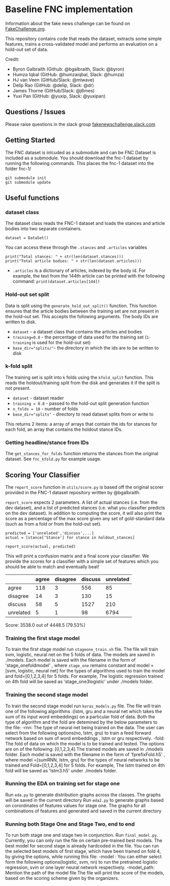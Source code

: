 # Baseline FNC implementation

Information about the fake news challenge can be found on [FakeChallenge.org](http://fakenewschallenge.org).

This repository contains code that reads the dataset, extracts some simple features, trains a cross-validated model and
performs an evaluation on a hold-out set of data.

Credit:
* Byron Galbraith (Github: @bgalbraith, Slack: @byron)
* Humza Iqbal (GitHub: @humzaiqbal, Slack: @humza)
* HJ van Veen (GitHub/Slack: @mlwave)
* Delip Rao (GitHub: @delip, Slack: @dr)
* James Thorne (GitHub/Slack: @j6mes)
* Yuxi Pan (GitHub: @yuxip, Slack: @yuxipan)

## Questions / Issues
Please raise questions in the slack group [fakenewschallenge.slack.com](https://fakenewschallenge.slack.com)

## Getting Started
The FNC dataset is inlcuded as a submodule and can be FNC Dataset is included as a submodule. You should download the fnc-1 dataset by running the following commands. This places the fnc-1 dataset into the folder fnc-1/

    git submodule init
    git submodule update

## Useful functions
### dataset class
The dataset class reads the FNC-1 dataset and loads the stances and article bodies into two separate containers.

    dataset = DataSet()

You can access these through the ``.stances`` and ``.articles`` variables

    print("Total stances: " + str(len(dataset.stances)))
    print("Total article bodies: " + str(len(dataset.articles)))

* ``.articles`` is a dictionary of articles, indexed by the body id. For example, the text from the 144th article can be printed with the following command:
   ``print(dataset.articles[144])``

### Hold-out set split
Data is split using the ``generate_hold_out_split()`` function. This function ensures that the article bodies between the training set are not present in the hold-out set. This accepts the following arguments. The body IDs are written to disk.

* ``dataset`` - a dataset class that contains the articles and bodies
* ``training=0.8`` - the percentage of data used for the training set (``1-training`` is used for the hold-out set)
* ``base_dir="splits/"``- the directory in which the ids are to be written to disk


### k-fold split
The training set is split into ``k`` folds using the ``kfold_split`` function. This reads the holdout/training split from the disk and generates it if the split is not present.

* ``dataset`` - dataset reader
* ``training = 0.8`` - passed to the hold-out split generation function
* ``n_folds = 10`` - number of folds
* ``base_dir="splits"`` - directory to read dataset splits from or write to

This returns 2 items: a array of arrays that contain the ids for stances for each fold, an array that contains the holdout stance IDs.

### Getting headline/stance from IDs
The ``get_stances_for_folds`` function returns the stances from the original dataset. See ``fnc_kfold.py`` for example usage.



## Scoring Your Classifier

The ``report_score`` function in ``utils/score.py`` is based off the original scorer provided in the FNC-1 dataset repository written by @bgalbraith.

``report_score`` expects 2 parameters. A list of actual stances (i.e. from the dev dataset), and a list of predicted stances (i.e. what you classifier predicts on the dev dataset). In addition to computing the score, it will also print the score as a percentage of the max score given any set of gold-standard data (such as from a  fold or from the hold-out set).

    predicted = ['unrelated','discuss',...]
    actual = [stance['Stance'] for stance in holdout_stances]

    report_score(actual, predicted)

This will print a confusion matrix and a final score your classifier. We provide the scores for a classifier with a simple set of features which you should be able to match and eventually beat!

|               | agree         | disagree      | discuss       | unrelated     |
|-----------    |-------        |----------     |---------      |-----------    |
|   agree       |    118        |     3         |    556        |    85         |
| disagree      |    14         |     3         |    130        |    15         |
|  discuss      |    58         |     5         |   1527        |    210        |
| unrelated     |     5         |     1         |    98         |   6794        |
Score: 3538.0 out of 4448.5	(79.53%)

### Training the first stage model
To train the first stage model run ``stageone_train.sh`` file. The file will train svm, logistic, neural net on the 5 folds of data. The models are saved in ./models. Each model is saved with the filename in the form of 'stage_onefoldmodel' , where ``stage_one`` remains constant and model =[svm, logistic, neural net] for the types of algorithms used to train the model and fold=[0,1,2,3,4] for 5 folds. For example, 
The logistic regression trained on 4th fold will be saved as 'stage_one3logistic' under ./models folder.

### Training the second stage model
To train the second stage model run ``keras_models.py`` file. The file will train one of the following algorithms :(lstm, gru and a neural net which takes the sum of its input word embeddings) on a particular fold of data. Both the type of algorithm and the fold are detemined by the below parameters to the file:
-rnn: The type of neural net being trained on the data. The user can select from the following options(no, lstm, gru) to train a feed forward network based on sum of word embeddings , lstm  or gru respectively.
-fold: The fold of data on which the model is to be trained and tested. The options are on of the following: [0,1,2,3,4] 
The trained models are saved in ./models folder. Each model is saved with the filename in the form of 'fprefixFold.h5' , where  model =[sumRNN, lstm, gru] for the types of neural networks to be trained and Fold=[0,1,2,3,4] for 5 folds. For example, 
The lstm trained on 4th fold will be saved as 'lstm3.h5' under ./models folder.
 
### Running the EDA on training set for stage one
Run ``eda.py`` to generate distribution graphs across the classes. The graphs will be saved in the current directory
Run ``eda2.py`` to generate graphs based on corordinates of features values for stage one. The graphs for all combinations of features and generated and saved in the current directory

### Running both Stage One and Stage Two, end to end
To run both stage one and stage two in conjunction. Run ``final_model.py``. Currently, you can only run the file on certain pre-trained best models. The best model for second stage is already hardcoded in the file. You can run the selected best models of first stage, which have been trained on fold 4, by giving the options, while running this file:
-model : You can either select form the following options(logistic, svm, nn) to run the pretrained logistic regression, svm  or one layer neural network respectively.
-model_path: Mention the path of the model file
The file will print the score of the models, based on the scoring scheme given by the organizers.
